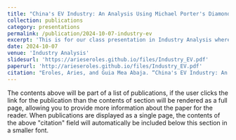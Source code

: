 ```yaml
---
title: "China's EV Industry: An Analysis Using Michael Porter's Diamond Model"
collection: publications
category: presentations
permalink: /publication/2024-10-07-industry-ev
excerpt: 'This is for our class presentation in Industry Analysis where Guia and I choose the EV industry and analyze it using the Diamond Model framework of Michael Porter.'
date: 2024-10-07
venue: 'Industry Analysis'
slidesurl: 'https://arieseroles.github.io/files/Industry_EV.pdf'
paperurl: 'http://arieseroles.github.io/files/Industry_EV.pdf'
citation: "Eroles, Aries, and Guia Mea Abaja. “China's EV Industry: An Analysis Using Michael Porter's Diamond Model,” October 7, 2024"
---
```


The contents above will be part of a list of publications, if the user clicks the link for the publication than the contents of section will be rendered as a full page, allowing you to provide more information about the paper for the reader. When publications are displayed as a single page, the contents of the above "citation" field will automatically be included below this section in a smaller font.
